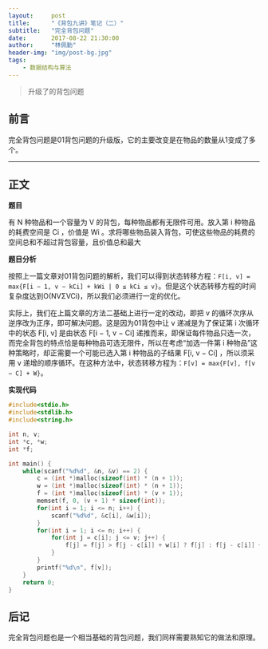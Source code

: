 ```yaml
---
layout:     post
title:      "《背包九讲》笔记（二）"
subtitle:   "完全背包问题"
date:       2017-08-22 21:30:00
author:     "林佩勤"
header-img: "img/post-bg.jpg"
tags:
    - 数据结构与算法
---
```


> 升级了的背包问题
>

## 前言

完全背包问题是01背包问题的升级版，它的主要改变是在物品的数量从1变成了多个。

---

## 正文

**题目**

有 N 种物品和一个容量为 V 的背包，每种物品都有无限件可用。放入第 i 种物品的耗费空间是 Ci ，价值是 Wi 。求将哪些物品装入背包，可使这些物品的耗费的空间总和不超过背包容量，且价值总和最大

**题目分析**

按照上一篇文章对01背包问题的解析，我们可以得到状态转移方程：`F[i, v] = max{F[i − 1, v − kCi] + kWi | 0 ≤ kCi ≤ v}`。但是这个状态转移方程的时间复杂度达到O(NVΣVCi)，所以我们必须进行一定的优化。

实际上，我们在上篇文章的方法二基础上进行一定的改动，即把 v 的循环次序从逆序改为正序，即可解决问题。这是因为01背包中让 v 递减是为了保证第 i 次循环中的状态 F[i, v] 是由状态 F[i − 1, v − Ci] 递推而来，即保证每件物品只选一次，而完全背包的特点恰是每种物品可选无限件，所以在考虑“加选一件第 i 种物品”这种策略时，却正需要一个可能已选入第 i 种物品的子结果 F[i, v − Ci] ，所以须采用 v 递增的顺序循环。在这种方法中，状态转移方程为：`F[v] = max{F[v], f[v − C] + W}`。

**实现代码**

```c
#include<stdio.h>
#include<stdlib.h>
#include<string.h>

int n, v;
int *c, *w;
int *f;

int main() {
    while(scanf("%d%d", &n, &v) == 2) {
        c = (int *)malloc(sizeof(int) * (n + 1));
        w = (int *)malloc(sizeof(int) * (n + 1));
        f = (int *)malloc(sizeof(int) * (v + 1));
        memset(f, 0, (v + 1) * sizeof(int));
        for(int i = 1; i <= n; i++) {
            scanf("%d%d", &c[i], &w[i]);
        }
        for(int i = 1; i <= n; i++) {
            for(int j = c[i]; j <= v; j++) {
                f[j] = f[j] > f[j - c[i]] + w[i] ? f[j] : f[j - c[i]] + w[i];
            }
        }
        printf("%d\n", f[v]);
    }
    return 0;
}
```

## 后记

完全背包问题也是一个相当基础的背包问题，我们同样需要熟知它的做法和原理。
